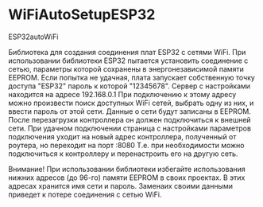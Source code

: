 # WiFiAutoSetupESP32


ESP32autoWiFi

Библиотека для создания соединения плат ESP32 с сетями WiFi.
При использовании библиотеки ESP32 пытается установить соединение с сетью, параметры которой сохранены в энергонезависимой памяти EEPROM. 
Если попытка не удачная, плата запускает собственную точку доступа "ESP32" пароль к которой "12345678". 
Сервер с настройками находится на адресе 192.168.0.1 
При подключению к этому адресу можно произвести поиск доступных WiFi сетей, выбрать одну из них, и ввести пароль от этой сети. 
Данные о сети будут записаны в EEPROM. После перезагрузки контроллера он должен подключиться к внешней сети. 
При удачном подключении страница с настройками параметров подключения уходит на новый адрес контроллера, полученный от роутера, но переходит на порт :8080 
Т.е. при необходимости можно подключиться к контроллеру и перенастроить его на другую сеть. 

Внимание! При использовании библиотеки избегайте использования нижних адресов (до 96-го) памяти EEPROM в своих проектах. 
В этих адресах хранится имя сети и пароль. Заменаих своими данными приведет к потере соединения с сетью WiFi.